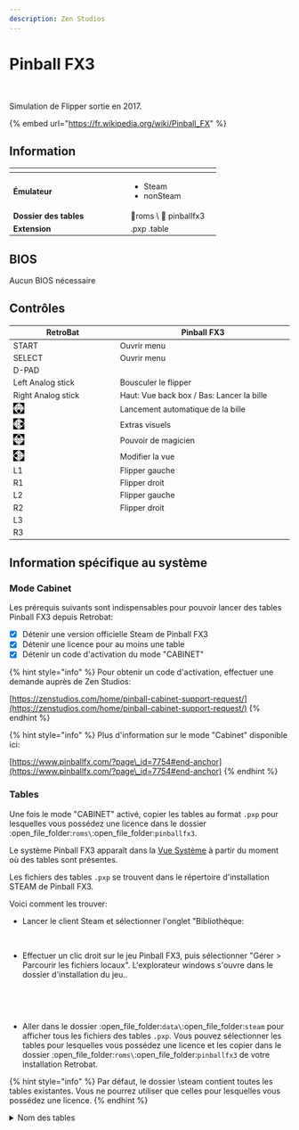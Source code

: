 ```yaml
---
description: Zen Studios
---
```


# Pinball FX3

<div align="left">

<figure><img src="https://raw.githubusercontent.com/fabricecaruso/es-theme-carbon/55ff14aa79c95ecc70133072e6ac19fed3555b56/art/logos/pinballfx3.svg" alt=""><figcaption></figcaption></figure>

</div>

Simulation de Flipper sortie en 2017.

{% embed url="https://fr.wikipedia.org/wiki/Pinball_FX" %}

## Information

<table data-header-hidden><thead><tr><th width="197"></th><th></th><th data-hidden></th></tr></thead><tbody><tr><td><strong>Émulateur</strong></td><td><ul><li>Steam</li><li>nonSteam</li></ul></td><td></td></tr><tr><td><strong>Dossier des tables</strong></td><td><span data-gb-custom-inline data-tag="emoji" data-code="1f4c2">📂</span>roms \ <span data-gb-custom-inline data-tag="emoji" data-code="1f4c2">📂</span> pinballfx3</td><td></td></tr><tr><td><strong>Extension</strong></td><td>.pxp .table</td><td></td></tr></tbody></table>

## BIOS

Aucun BIOS nécessaire

## Contrôles

<table><thead><tr><th width="258">RetroBat</th><th width="443">Pinball FX3</th></tr></thead><tbody><tr><td>START</td><td>Ouvrir menu</td></tr><tr><td>SELECT</td><td>Ouvrir menu</td></tr><tr><td>D-PAD</td><td></td></tr><tr><td>Left Analog stick</td><td>Bousculer le flipper</td></tr><tr><td>Right Analog stick</td><td>Haut: Vue back box / Bas: Lancer la bille</td></tr><tr><td><img src="../../../.gitbook/assets/image (19).png" alt="A"></td><td>Lancement automatique de la bille</td></tr><tr><td><img src="../../../.gitbook/assets/image (6).png" alt="B"></td><td>Extras visuels</td></tr><tr><td><img src="../../../.gitbook/assets/image (34).png" alt="" data-size="original"></td><td>Pouvoir de magicien</td></tr><tr><td><img src="../../../.gitbook/assets/image (32).png" alt="" data-size="line"></td><td>Modifier la vue</td></tr><tr><td>L1</td><td>Flipper gauche</td></tr><tr><td>R1</td><td>Flipper droit</td></tr><tr><td>L2</td><td>Flipper gauche</td></tr><tr><td>R2</td><td>Flipper droit</td></tr><tr><td>L3</td><td></td></tr><tr><td>R3</td><td></td></tr></tbody></table>

## Information spécifique au système

### Mode Cabinet

Les prérequis suivants sont indispensables pour pouvoir lancer des tables Pinball FX3 depuis Retrobat:

* [x] Détenir une version officielle Steam de Pinball FX3
* [x] Détenir une licence pour au moins une table
* [x] Détenir un code d'activation du mode "CABINET"

{% hint style="info" %}
Pour obtenir un code d'activation, effectuer une demande auprès de Zen Studios:

[https://zenstudios.com/home/pinball-cabinet-support-request/](https://zenstudios.com/home/pinball-cabinet-support-request/)
{% endhint %}

{% hint style="info" %}
Plus d'information sur le mode "Cabinet" disponible ici:

[https://www.pinballfx.com/?page\_id=7754#end-anchor](https://www.pinballfx.com/?page\_id=7754#end-anchor)
{% endhint %}

### Tables

Une fois le mode "CABINET" activé, copier les tables au format `.pxp` pour lesquelles vous possédez une licence dans le dossier :open\_file\_folder:`roms\`:open\_file\_folder:`pinballfx3`.&#x20;

Le système Pinball FX3 apparaît dans la [Vue Système](../../../navigation/system-view-and-game-view.md#vue-systemes) à partir du moment où des tables sont présentes.

Les fichiers des tables `.pxp` se trouvent dans le répertoire d'installation STEAM de Pinball FX3.

Voici comment les trouver:&#x20;

* Lancer le client Steam et sélectionner l'onglet "Bibliothèque:

<div align="left">

<figure><img src="https://i.imgur.com/UNgNbly.png" alt=""><figcaption></figcaption></figure>

</div>

* Effectuer un clic droit sur le jeu Pinball FX3, puis sélectionner "Gérer > Parcourir les fichiers locaux". L'explorateur windows s'ouvre dans le dossier d'installation du jeu..

<div align="left">

<figure><img src="https://i.imgur.com/RN1bANJ.png" alt=""><figcaption></figcaption></figure>

</div>

<div align="left">

<figure><img src="https://files.gitbook.com/v0/b/gitbook-x-prod.appspot.com/o/spaces%2FexdzL60ZuqPLldz2AYta%2Fuploads%2FzG8RlVpQJDMY3bXtkHoL%2Fimage.png?alt=media&#x26;token=fc638d58-c6a5-42d9-bc17-d3c0f4fbe5ab" alt=""><figcaption></figcaption></figure>

</div>

* Aller dans le dossier :open\_file\_folder:`data\`:open\_file\_folder:`steam` pour afficher tous les fichiers des tables `.pxp`. Vous pouvez sélectionner les tables pour lesquelles vous possédez une licence et les copier dans le dossier :open\_file\_folder:`roms\`:open\_file\_folder:`pinballfx3` de votre installation Retrobat.

{% hint style="info" %}
Par défaut, le dossier \steam contient toutes les tables existantes. Vous ne pourrez utiliser que celles pour lesquelles vous possédez une licence.
{% endhint %}

<details>

<summary>Nom des tables</summary>

Aliens&#x20;

Alien\_Isolation&#x20;

Alien\_vs\_Predator&#x20;

AmericanDad&#x20;

Amusement\_Park&#x20;

Archer&#x20;

Atlantis&#x20;

BALLY\_Attack\_from\_Mars&#x20;

BALLY\_BlackRose&#x20;

BALLY\_Champion\_Pub&#x20;

BALLY\_Cirqus\_Voltaire&#x20;

BALLY\_Creature\_from\_the\_Black\_Lagoon&#x20;

BALLY\_Dr\_Dude&#x20;

BALLY\_Party\_Zone&#x20;

BALLY\_Safe\_Cracker&#x20;

BALLY\_TheatreOfMagic

&#x20;BETHESDA\_Doom&#x20;

BETHESDA\_Fallout&#x20;

BETHESDA\_Skyrim&#x20;

BioLab&#x20;

BobsBurgers&#x20;

CastleStorm&#x20;

Citadel&#x20;

EarthDefense&#x20;

Eldorado&#x20;

Excalibur&#x20;

FamilyGuy&#x20;

Hercules&#x20;

Looter&#x20;

Mars&#x20;

MARVEL\_Age\_of\_Ultron&#x20;

MARVEL\_Ant-Man&#x20;

MARVEL\_Avengers&#x20;

MARVEL\_Blade&#x20;

MARVEL\_CaptainAmerica&#x20;

MARVEL\_CivilWar&#x20;

MARVEL\_Deadpool&#x20;

MARVEL\_DrStrange&#x20;

MARVEL\_FantasticFour&#x20;

MARVEL\_FearItSelf&#x20;

MARVEL\_GhostRider&#x20;

MARVEL\_Guardians&#x20;

MARVEL\_InfinityGauntlet&#x20;

MARVEL\_IronMan&#x20;

MARVEL\_MoonKnight&#x20;

MARVEL\_MsMarvel&#x20;

MARVEL\_SpiderMan&#x20;

MARVEL\_Thor&#x20;

MARVEL\_Venom&#x20;

MARVEL\_Wolverine&#x20;

MARVEL\_WOP\_TheNextGeneration&#x20;

MARVEL\_WWH&#x20;

MARVEL\_XMen

Paranormal&#x20;

Pasha&#x20;

Portal&#x20;

RedCup1&#x20;

RedCup2&#x20;

RedCup3&#x20;

Rome&#x20;

Shaman&#x20;

SpaceBear1&#x20;

SpaceBear2&#x20;

STARWARS\_AVCO2&#x20;

STARWARS\_Boba\_Fett&#x20;

STARWARS\_CloneWars&#x20;

STARWARS\_Darth\_Vader&#x20;

STARWARS\_Droids

STARWARS\_Episode7&#x20;

STARWARS\_Episode\_4&#x20;

STARWARS\_Episode\_5&#x20;

STARWARS\_Episode\_6&#x20;

STARWARS\_Han\_Solo&#x20;

STARWARS\_LAPB&#x20;

STARWARS\_Light\_VS\_Dark&#x20;

STARWARS\_Rebels&#x20;

STARWARS\_SFA&#x20;

Tesla&#x20;

TheWalkingDead&#x20;

UNIVERSAL\_BTTF&#x20;

UNIVERSAL\_ET&#x20;

UNIVERSAL\_Jaws&#x20;

UNIVERSAL\_Jurassic\_Park&#x20;

UNIVERSAL\_Jurassic\_Theme\_Park&#x20;

UNIVERSAL\_Jurassic\_World&#x20;

V12&#x20;

Western&#x20;

WMS\_Funhouse&#x20;

WMS\_Getaway&#x20;

WMS\_Hurricane&#x20;

WMS\_Indiana\_Jones&#x20;

WMS\_Junkyard&#x20;

WMS\_Medieval\_Madness&#x20;

WMS\_Monster\_Bash&#x20;

WMS\_No\_Good\_Gofers&#x20;

WMS\_Roadshow&#x20;

WMS\_Space\_Station&#x20;

WMS\_Tales\_of\_the\_Arabian\_Nights&#x20;

WMS\_White\_Water

</details>
